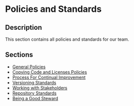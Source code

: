 # Policies and Standards

## Description
This section contains all policies and standards for our team.

## Sections

- [General Policies](./Policies.md)
- [Copying Code and Licenses Policies](./Copying%20Code%20and%20Licenses%20Policies.md)
- [Process For Continual Improvement](./Process%20for%20Continual%20Improvement.md)
- [Versioning Standards](./Versioning%20Standards.md)
- [Working with Stakeholders](./stakeholders.md)
- [Repository Standards](./repositoryStandards.md)
- [Being a Good Steward]()

<!-- To be added - [Linting Standards]() -->
